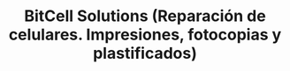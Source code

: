 ---
title: "BitCell Solutions (Reparación de celulares. Impresiones, fotocopias y plastificados)"
url: /ciudad-de-matanzas/bitcell-solutions-reparacion-de-celulares-impresiones-fotocopias-y-plastificados/
shop: teléfono móvil
---